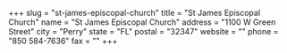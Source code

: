 +++
slug = "st-james-episcopal-church"
title = "St James Episcopal Church"
name = "St James Episcopal Church"
address = "1100 W Green Street"
city = "Perry"
state = "FL"
postal = "32347"
website = ""
phone = "850 584-7636"
fax = ""
+++

